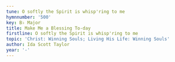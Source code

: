 ```yaml
---
tune: O softly the Spirit is whisp'ring to me
hymnnumber: '500'
key: B♭ Major
title: Make Me a Blessing To-day
firstline: O softly the Spirit is whisp'ring to me
topic: 'Christ: Winning Souls; Living His Life: Winning Souls'
author: Ida Scott Taylor
year: '-'
---
```

